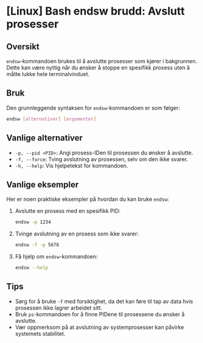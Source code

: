 # [Linux] Bash endsw brudd: Avslutt prosesser

## Oversikt
`endsw`-kommandoen brukes til å avslutte prosesser som kjører i bakgrunnen. Dette kan være nyttig når du ønsker å stoppe en spesifikk prosess uten å måtte lukke hele terminalvinduet.

## Bruk
Den grunnleggende syntaksen for `endsw`-kommandoen er som følger:

```bash
endsw [alternativer] [argumenter]
```

## Vanlige alternativer
- `-p, --pid <PID>`: Angi prosess-IDen til prosessen du ønsker å avslutte.
- `-f, --force`: Tving avslutning av prosessen, selv om den ikke svarer.
- `-h, --help`: Vis hjelpetekst for kommandoen.

## Vanlige eksempler
Her er noen praktiske eksempler på hvordan du kan bruke `endsw`:

1. Avslutte en prosess med en spesifikk PID:
   ```bash
   endsw -p 1234
   ```

2. Tvinge avslutning av en prosess som ikke svarer:
   ```bash
   endsw -f -p 5678
   ```

3. Få hjelp om `endsw`-kommandoen:
   ```bash
   endsw --help
   ```

## Tips
- Sørg for å bruke `-f` med forsiktighet, da det kan føre til tap av data hvis prosessen ikke lagrer arbeidet sitt.
- Bruk `ps`-kommandoen for å finne PIDene til prosessene du ønsker å avslutte.
- Vær oppmerksom på at avslutning av systemprosesser kan påvirke systemets stabilitet.